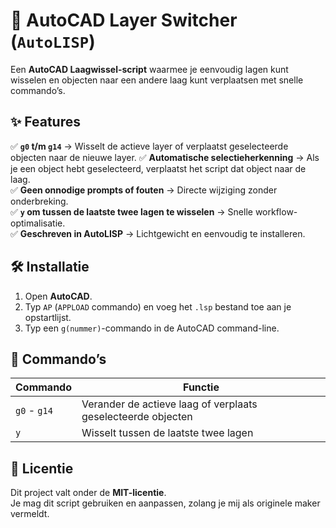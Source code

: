 # 🚀 AutoCAD Layer Switcher (`AutoLISP`)

Een **AutoCAD Laagwissel-script** waarmee je eenvoudig lagen kunt wisselen en objecten naar een andere laag kunt verplaatsen met snelle commando’s.

## ✨ Features
✅ **`g0` t/m `g14`** → Wisselt de actieve layer of verplaatst geselecteerde objecten naar de nieuwe layer.
✅ **Automatische selectieherkenning** → Als je een object hebt geselecteerd, verplaatst het script dat object naar de laag.  
✅ **Geen onnodige prompts of fouten** → Directe wijziging zonder onderbreking.  
✅ **`y` om tussen de laatste twee lagen te wisselen** → Snelle workflow-optimalisatie.  
✅ **Geschreven in AutoLISP** → Lichtgewicht en eenvoudig te installeren.  

## 🛠️ Installatie
1. Open **AutoCAD**.  
2. Typ `AP` (`APPLOAD` commando) en voeg het `.lsp` bestand toe aan je opstartlijst.  
3. Typ een `g(nummer)`-commando in de AutoCAD command-line.  

## 📌 Commando’s
| **Commando** | **Functie** |
|-------------|------------|
| `g0` - `g14` | Verander de actieve laag of verplaats geselecteerde objecten |
| `y` | Wisselt tussen de laatste twee lagen |

## 📜 Licentie
Dit project valt onder de **MIT-licentie**.  
Je mag dit script gebruiken en aanpassen, zolang je mij als originele maker vermeldt.  
